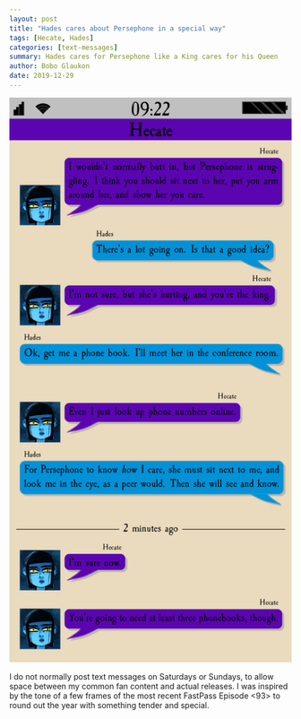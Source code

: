 ```yaml
---
layout: post
title: "Hades cares about Persephone in a special way" 
tags: [Hecate, Hades]
categories: [text-messages]
summary: Hades cares for Persephone like a King cares for his Queen
author: Bobo Glaukon
date: 2019-12-29
---
```


![Persephone needs a phone book to be able to look Hades in the eye.](/assets/img/phonebooks.png) 

I do not normally post text messages on Saturdays or Sundays, to allow space between my common fan content and actual releases. I was inspired by the tone of a few frames of the most recent FastPass Episode <93> to round out the year with something tender and special.
